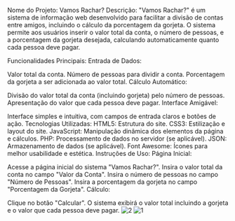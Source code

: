 Nome do Projeto: Vamos Rachar?
Descrição:
"Vamos Rachar?" é um sistema de informação web desenvolvido para facilitar a divisão de contas entre amigos, incluindo o cálculo da porcentagem da gorjeta. O sistema permite aos usuários inserir o valor total da conta, o número de pessoas, e a porcentagem da gorjeta desejada, calculando automaticamente quanto cada pessoa deve pagar.

Funcionalidades Principais:
Entrada de Dados:

Valor total da conta.
Número de pessoas para dividir a conta.
Porcentagem da gorjeta a ser adicionada ao valor total.
Cálculo Automático:

Divisão do valor total da conta (incluindo gorjeta) pelo número de pessoas.
Apresentação do valor que cada pessoa deve pagar.
Interface Amigável:

Interface simples e intuitiva, com campos de entrada claros e botões de ação.
Tecnologias Utilizadas:
HTML5: Estrutura do site.
CSS3: Estilização e layout do site.
JavaScript: Manipulação dinâmica dos elementos da página e cálculos.
PHP: Processamento de dados no servidor (se aplicável).
JSON: Armazenamento de dados (se aplicável).
Font Awesome: Ícones para melhor usabilidade e estética.
Instruções de Uso:
Página Inicial:

Acesse a página inicial do sistema "Vamos Rachar?".
Insira o valor total da conta no campo "Valor da Conta".
Insira o número de pessoas no campo "Número de Pessoas".
Insira a porcentagem da gorjeta no campo "Porcentagem da Gorjeta".
Cálculo:

Clique no botão "Calcular".
O sistema exibirá o valor total incluindo a gorjeta e o valor que cada pessoa deve pagar.
![2](https://github.com/user-attachments/assets/4cbf9b62-8708-4b0d-857f-0cbe7e61c8df)
![1](https://github.com/user-attachments/assets/f038bed0-9f56-41f6-b3a8-8f9c3039a22b)
